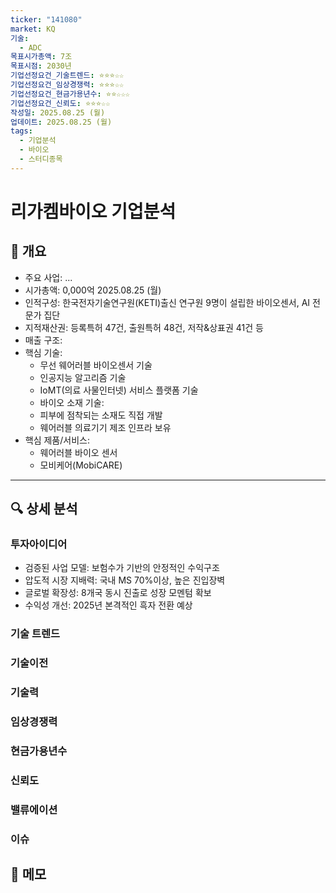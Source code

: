```yaml
---
ticker: "141080"
market: KQ
기술:
  - ADC
목표시가총액: 7조
목표시점: 2030년
기업선정요건_기술트렌드: ⭐⭐⭐☆☆
기업선정요건_임상경쟁력: ⭐⭐⭐☆☆
기업선정요건_현금가용년수: ⭐⭐☆☆☆
기업선정요건_신뢰도: ⭐⭐⭐☆☆
작성일: 2025.08.25 (월)
업데이트: 2025.08.25 (월)
tags:
  - 기업분석
  - 바이오
  - 스터디종목
---
```

# 리가켐바이오 기업분석

## 📌 개요
- 주요 사업: ...
- 시가총액: 0,000억 2025.08.25 (월)
- 인적구성: 한국전자기술연구원(KETI)출신 연구원 9명이 설립한 바이오센서, AI 전문가 집단
- 지적재산권: 등록특허 47건, 출원특허 48건, 저작&상표권 41건 등
- 매출 구조:
- 핵심 기술:
	- 무선 웨어러블 바이오센서 기술
	- 인공지능 알고리즘 기술
	- IoMT(의료 사물인터넷) 서비스 플랫폼 기술
	- 바이오 소재 기술:
	- 피부에 점착되는 소재도 직접 개발
	- 웨어러블 의료기기 제조 인프라 보유
- 핵심 제품/서비스:
	- 웨어러블 바이오 센서
	- 모비케어(MobiCARE)
---

## 🔍 상세 분석
### 투자아이디어
- 검증된 사업 모델: 보험수가 기반의 안정적인 수익구조
- 압도적 시장 지배력: 국내 MS 70%이상, 높은 진입장벽
- 글로벌 확장성: 8개국 동시 진출로 성장 모멘텀 확보
- 수익성 개선: 2025년 본격적인 흑자 전환 예상

### 기술 트렌드
### 기술이전
### 기술력
### 임상경쟁력
### 현금가용년수
### 신뢰도

### 밸류에이션

### 이슈

## 📝 메모